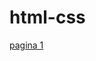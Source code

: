 # html-css
<a href=" https://diigorhotweels.github.io/html-css/exercicios/livro
/modulo 1/pag01.html">pagina 1</a>
